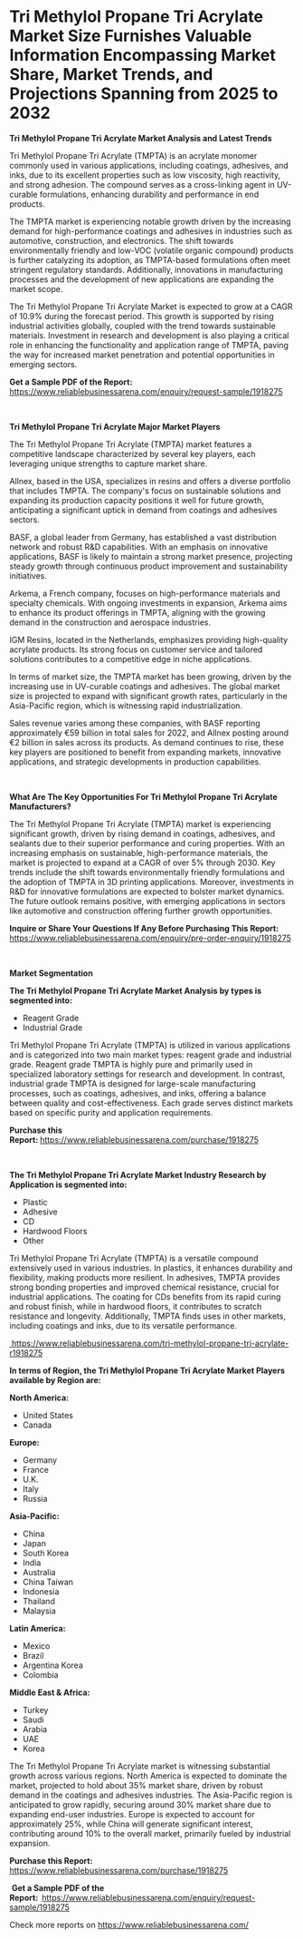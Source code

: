 <p><h1>Tri Methylol Propane Tri Acrylate Market Size Furnishes Valuable Information Encompassing Market Share, Market Trends, and Projections Spanning from 2025 to 2032</h1></p><p><strong>Tri Methylol Propane Tri Acrylate Market Analysis and Latest Trends</strong></p>
<p><p>Tri Methylol Propane Tri Acrylate (TMPTA) is an acrylate monomer commonly used in various applications, including coatings, adhesives, and inks, due to its excellent properties such as low viscosity, high reactivity, and strong adhesion. The compound serves as a cross-linking agent in UV-curable formulations, enhancing durability and performance in end products.</p><p>The TMPTA market is experiencing notable growth driven by the increasing demand for high-performance coatings and adhesives in industries such as automotive, construction, and electronics. The shift towards environmentally friendly and low-VOC (volatile organic compound) products is further catalyzing its adoption, as TMPTA-based formulations often meet stringent regulatory standards. Additionally, innovations in manufacturing processes and the development of new applications are expanding the market scope.</p><p>The Tri Methylol Propane Tri Acrylate Market is expected to grow at a CAGR of 10.9% during the forecast period. This growth is supported by rising industrial activities globally, coupled with the trend towards sustainable materials. Investment in research and development is also playing a critical role in enhancing the functionality and application range of TMPTA, paving the way for increased market penetration and potential opportunities in emerging sectors.</p></p>
<p><strong>Get a Sample PDF of the Report:&nbsp;</strong> <a href="https://www.reliablebusinessarena.com/enquiry/request-sample/1918275?utm_campaign=1902&utm_medium=2&utm_source=Github&utm_content=ia&utm_term=04022025&utm_id=tri-methylol-propane-tri-acrylate">https://www.reliablebusinessarena.com/enquiry/request-sample/1918275</a></p>
<p>&nbsp;</p>
<p><strong>Tri Methylol Propane Tri Acrylate Major Market Players</strong></p>
<p><p>The Tri Methylol Propane Tri Acrylate (TMPTA) market features a competitive landscape characterized by several key players, each leveraging unique strengths to capture market share. </p><p>Allnex, based in the USA, specializes in resins and offers a diverse portfolio that includes TMPTA. The company's focus on sustainable solutions and expanding its production capacity positions it well for future growth, anticipating a significant uptick in demand from coatings and adhesives sectors.</p><p>BASF, a global leader from Germany, has established a vast distribution network and robust R&D capabilities. With an emphasis on innovative applications, BASF is likely to maintain a strong market presence, projecting steady growth through continuous product improvement and sustainability initiatives.</p><p>Arkema, a French company, focuses on high-performance materials and specialty chemicals. With ongoing investments in expansion, Arkema aims to enhance its product offerings in TMPTA, aligning with the growing demand in the construction and aerospace industries.</p><p>IGM Resins, located in the Netherlands, emphasizes providing high-quality acrylate products. Its strong focus on customer service and tailored solutions contributes to a competitive edge in niche applications.</p><p>In terms of market size, the TMPTA market has been growing, driven by the increasing use in UV-curable coatings and adhesives. The global market size is projected to expand with significant growth rates, particularly in the Asia-Pacific region, which is witnessing rapid industrialization.</p><p>Sales revenue varies among these companies, with BASF reporting approximately €59 billion in total sales for 2022, and Allnex posting around €2 billion in sales across its products. As demand continues to rise, these key players are positioned to benefit from expanding markets, innovative applications, and strategic developments in production capabilities.</p></p>
<p>&nbsp;</p>
<p><strong>What Are The Key Opportunities For Tri Methylol Propane Tri Acrylate Manufacturers?</strong></p>
<p><p>The Tri Methylol Propane Tri Acrylate (TMPTA) market is experiencing significant growth, driven by rising demand in coatings, adhesives, and sealants due to their superior performance and curing properties. With an increasing emphasis on sustainable, high-performance materials, the market is projected to expand at a CAGR of over 5% through 2030. Key trends include the shift towards environmentally friendly formulations and the adoption of TMPTA in 3D printing applications. Moreover, investments in R&D for innovative formulations are expected to bolster market dynamics. The future outlook remains positive, with emerging applications in sectors like automotive and construction offering further growth opportunities.</p></p>
<p><strong>Inquire or Share Your Questions If Any Before Purchasing This Report:</strong> <a href="https://www.reliablebusinessarena.com/enquiry/pre-order-enquiry/1918275?utm_campaign=1902&utm_medium=2&utm_source=Github&utm_content=ia&utm_term=04022025&utm_id=tri-methylol-propane-tri-acrylate">https://www.reliablebusinessarena.com/enquiry/pre-order-enquiry/1918275</a></p>
<p>&nbsp;</p>
<p><strong>Market Segmentation</strong></p>
<p><strong>The Tri Methylol Propane Tri Acrylate Market Analysis by types is segmented into:</strong></p>
<p><ul><li>Reagent Grade</li><li>Industrial Grade</li></ul></p>
<p><p>Tri Methylol Propane Tri Acrylate (TMPTA) is utilized in various applications and is categorized into two main market types: reagent grade and industrial grade. Reagent grade TMPTA is highly pure and primarily used in specialized laboratory settings for research and development. In contrast, industrial grade TMPTA is designed for large-scale manufacturing processes, such as coatings, adhesives, and inks, offering a balance between quality and cost-effectiveness. Each grade serves distinct markets based on specific purity and application requirements.</p></p>
<p><strong>Purchase this Report:&nbsp;</strong><a href="https://www.reliablebusinessarena.com/purchase/1918275?utm_campaign=1902&utm_medium=2&utm_source=Github&utm_content=ia&utm_term=04022025&utm_id=tri-methylol-propane-tri-acrylate">https://www.reliablebusinessarena.com/purchase/1918275</a></p>
<p>&nbsp;</p>
<p><strong>The Tri Methylol Propane Tri Acrylate Market Industry Research by Application is segmented into:</strong></p>
<p><ul><li>Plastic</li><li>Adhesive</li><li>CD</li><li>Hardwood Floors</li><li>Other</li></ul></p>
<p><p>Tri Methylol Propane Tri Acrylate (TMPTA) is a versatile compound extensively used in various industries. In plastics, it enhances durability and flexibility, making products more resilient. In adhesives, TMPTA provides strong bonding properties and improved chemical resistance, crucial for industrial applications. The coating for CDs benefits from its rapid curing and robust finish, while in hardwood floors, it contributes to scratch resistance and longevity. Additionally, TMPTA finds uses in other markets, including coatings and inks, due to its versatile performance.</p></p>
<p><a href="https://www.reliablebusinessarena.com/tri-methylol-propane-tri-acrylate-r1918275?utm_campaign=1902&utm_medium=2&utm_source=Github&utm_content=ia&utm_term=04022025&utm_id=tri-methylol-propane-tri-acrylate">&nbsp;https://www.reliablebusinessarena.com/tri-methylol-propane-tri-acrylate-r1918275</a></p>
<p><strong>In terms of Region, the Tri Methylol Propane Tri Acrylate Market Players available by Region are:</strong></p>
<p>
    <p> <strong> North America: </strong>
        <ul>
            <li>United States</li>
            <li>Canada</li>
        </ul>
        </p> 
    <p> <strong> Europe: </strong>
        <ul>
            <li>Germany</li>
            <li>France</li>
            <li>U.K.</li>
            <li>Italy</li>
            <li>Russia</li>
        </ul>
        </p> 
    <p> <strong> Asia-Pacific: </strong>
        <ul>
            <li>China</li>
            <li>Japan</li>
            <li>South Korea</li>
            <li>India</li>
            <li>Australia</li>
            <li>China Taiwan</li>
            <li>Indonesia</li>
            <li>Thailand</li>
            <li>Malaysia</li>
        </ul>
        </p> 
    <p> <strong> Latin America: </strong>
        <ul>
            <li>Mexico</li>
            <li>Brazil</li>
            <li>Argentina Korea</li>
            <li>Colombia</li>
        </ul>
        </p> 
    <p> <strong> Middle East & Africa: </strong>
        <ul>
            <li>Turkey</li>
            <li>Saudi</li>
            <li>Arabia</li>
            <li>UAE</li>
            <li>Korea</li>
        </ul>
    </p>
    </p>
<p><p>The Tri Methylol Propane Tri Acrylate market is witnessing substantial growth across various regions. North America is expected to dominate the market, projected to hold about 35% market share, driven by robust demand in the coatings and adhesives industries. The Asia-Pacific region is anticipated to grow rapidly, securing around 30% market share due to expanding end-user industries. Europe is expected to account for approximately 25%, while China will generate significant interest, contributing around 10% to the overall market, primarily fueled by industrial expansion.</p></p>
<p><strong>Purchase this Report: </strong><a href="https://www.reliablebusinessarena.com/purchase/1918275?utm_campaign=1902&utm_medium=2&utm_source=Github&utm_content=ia&utm_term=04022025&utm_id=tri-methylol-propane-tri-acrylate">https://www.reliablebusinessarena.com/purchase/1918275</a></p>
<p>&nbsp;<strong>Get a Sample PDF of the Report:&nbsp;&nbsp;</strong><a href="https://www.reliablebusinessarena.com/enquiry/request-sample/1918275?utm_campaign=1902&utm_medium=2&utm_source=Github&utm_content=ia&utm_term=04022025&utm_id=tri-methylol-propane-tri-acrylate">https://www.reliablebusinessarena.com/enquiry/request-sample/1918275</a></p>
<p><strong></strong></p>
<p>Check more reports on <a href="https://www.reliablebusinessarena.com/?utm_campaign=1902&utm_medium=2&utm_source=Github&utm_content=ia&utm_term=04022025&utm_id=tri-methylol-propane-tri-acrylate">https://www.reliablebusinessarena.com/</a></p>